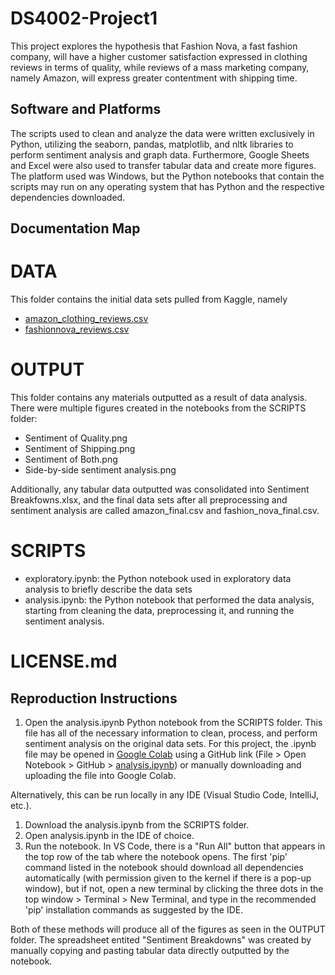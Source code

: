 # DS4002-Project1
This project explores the hypothesis that Fashion Nova, a fast fashion company, will have a higher customer satisfaction expressed in clothing reviews in terms of quality, while reviews of a mass marketing company, namely Amazon, will express greater contentment with shipping time. 

## Software and Platforms
The scripts used to clean and analyze the data were written exclusively in Python, utilizing the seaborn, pandas, matplotlib, and nltk libraries to perform sentiment analysis and graph data. Furthermore, Google Sheets and Excel were also used to transfer tabular data and create more figures. The platform used was Windows, but the Python notebooks that contain the scripts may run on any operating system that has Python and the respective dependencies downloaded.

## Documentation Map
# DATA
This folder contains the initial data sets pulled from Kaggle, namely
* [amazon_clothing_reviews.csv](http://www.kaggle.com/datasets/john88999/women-reviews-on-clothes-on-amazon)
* [fashionnova_reviews.csv](http://www.kaggle.com/datasets/syedafroz6284/fashion-nova-reviews)

# OUTPUT
This folder contains any materials outputted as a result of data analysis. There were multiple figures created in the notebooks from the SCRIPTS folder:
* Sentiment of Quality.png
* Sentiment of Shipping.png
* Sentiment of Both.png
* Side-by-side sentiment analysis.png

Additionally, any tabular data outputted was consolidated into Sentiment Breakfowns.xlsx, and the final data sets after all preprocessing and sentiment analysis are called amazon_final.csv and fashion_nova_final.csv.

# SCRIPTS
* exploratory.ipynb: the Python notebook used in exploratory data analysis to briefly describe the data sets
* analysis.ipynb: the Python notebook that performed the data analysis, starting from cleaning the data, preprocessing it, and running the sentiment analysis.

# LICENSE.md

## Reproduction Instructions
1. Open the analysis.ipynb Python notebook from the SCRIPTS folder. This file has all of the necessary information to clean, process, and perform sentiment analysis on the original data sets. For this project, the .ipynb file may be opened in [Google Colab](https://colab.research.google.com/) using a GitHub link (File > Open Notebook > GitHub > [analysis.ipynb](https://github.com/amanzanares410/DS4002-Project1/blob/main/SCRIPTS/analysis.ipynb)) or manually downloading and uploading the file into Google Colab. 

Alternatively, this can be run locally in any IDE (Visual Studio Code, IntelliJ, etc.).

1. Download the analysis.ipynb from the SCRIPTS folder.
2. Open analysis.ipynb in the IDE of choice. 
3. Run the notebook. In VS Code, there is a "Run All" button that appears in the top row of the tab where the notebook opens. The first 'pip' command listed in the notebook should download all dependencies automatically (with permission given to the kernel if there is a pop-up window), but if not, open a new terminal by clicking the three dots in the top window > Terminal > New Terminal, and type in the recommended 'pip' installation commands as suggested by the IDE.

Both of these methods will produce all of the figures as seen in the OUTPUT folder. The spreadsheet entited "Sentiment Breakdowns" was created by manually copying and pasting tabular data directly outputted by the notebook. 
